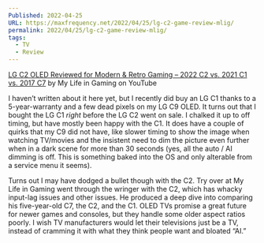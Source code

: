 ```yaml
---
Published: 2022-04-25
URL: https://maxfrequency.net/2022/04/25/lg-c2-game-review-mlig/
permalink: 2022/04/25/lg-c2-game-review-mlig/
tags:
  - TV
  - Review
---
```

[LG C2 OLED Reviewed for Modern & Retro Gaming – 2022 C2 vs. 2021 C1 vs. 2017 C7](https://youtu.be/7K2tSrnxqVk) by My Life in Gaming on YouTube

I haven’t written about it here yet, but I recently did buy an LG C1 thanks to a 5-year-warranty and a few dead pixels on my LG C9 OLED. It turns out that I bought the LG C1 *right* before the LG C2 went on sale. I chalked it up to off timing, but have mostly been happy with the C1. It does have a couple of quirks that my C9 did not have, like slower timing to show the image when watching TV/movies and the insistent need to dim the picture even further when in a dark scene for more than 30 seconds (yes, all the auto / AI dimming is off. This is something baked into the OS and only alterable from a service menu it seems).

Turns out I may have dodged a bullet though with the C2. Try over at My Life in Gaming went through the wringer with the C2, which has whacky input-lag issues and other issues. He produced a deep dive into comparing his five-year-old C7, the C2, and the C1. OLED TVs promise a great future for newer games and consoles, but they handle some older aspect ratios poorly. I wish TV manufacturers would let their televisions just be a TV, instead of cramming it with what they think people want and bloated “AI.”